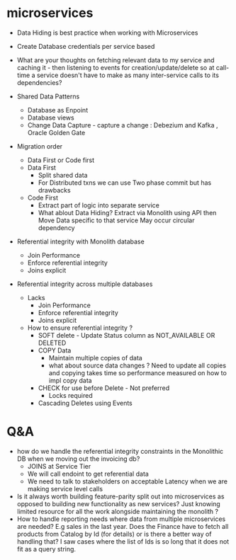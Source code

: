 # microservices
- Data Hiding is best practice when working with Microservices
- Create Database credentials per service based 
- What are your thoughts on fetching relevant data to my service and caching it - then listening to events for creation/update/delete so at call-time a service doesn't   have to make as many inter-service calls to its dependencies?
- Shared Data Patterns
   - Database as Enpoint
   - Database views
   - Change Data Capture - capture a change : Debezium and Kafka , Oracle Golden Gate
- Migration order
   - Data First or Code first 
   - Data First 
      - Split shared data
      - For Distributed txns we can use Two phase commit but has drawbacks
   - Code First
     - Extract part of logic into separate service 
     - What ablout Data Hiding?
        Extract via Monolith using API then Move Data specific to that service
        May occur circular dependency
        
- Referential integrity with Monolith database
  - Join Performance
  - Enforce referential integrity
  - Joins explicit
- Referential integrity across multiple databases
   - Lacks
     - Join Performance
     - Enforce referential integrity
     - Joins explicit
   - How to ensure referential integrity ?
     - SOFT delete - Update Status column as NOT_AVAILABLE OR DELETED
     - COPY Data
        - Maintain multiple copies of data 
        - what about source data changes ? Need to update all copies and copying takes time so performance measured on how to impl copy data
      - CHECK for use before Delete - Not preferred
         - Locks required
      - Cascading Deletes using Events        
# Q&A
- how do we handle the referential integrity constraints in the Monolithic DB when we moving out the invoicing db?
   - JOINS at Service Tier
   - We will call endoint to get referential data 
   - We need to talk to stakeholders on acceptable Latency when we are making service level calls
- Is it always worth building feature-parity split out into microservices as opposed to building new functionality as new services? Just knowing limited resource for all the work alongside maintaining the monolith ?
- How to handle reporting needs where data from multiple microservices are needed? E.g sales in the last year. Does the Finance have to fetch all products from Catalog by Id (for details) or is there a better way of handling that? I saw cases where the list of Ids is so long that it does not fit as a query string.
